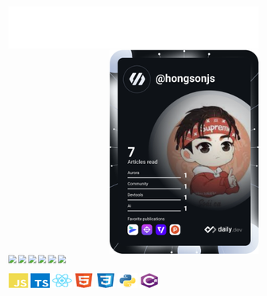 <img src="https://github.com/hongsonjs/hongsonjs/blob/main/svg/banner.svg" alt="Banner" />
<br>
<div>
  <div align="left">
   
  </div>
  <div align="right">
    <a href="https://app.daily.dev/hongsonjs" target="_blank">
    <img width="300" src="https://github.com/hongsonjs/hongsonjs/blob/main/devcard.svg" />
  </a>
  </div>
</div>

 <div style="display: inline_block">
  <a href="https://www.facebook.com/hongsonjs" target="_blank">
    <img src="https://img.shields.io/badge/Facebook-1877F2?style=for-the-badge&logo=facebook&logoColor=white" target="_blank" /></a>
  <a href="https://www.youtube.com/channel/UC_-uuuZbY0AAt9CViNzvc-Q" target="_blank">
    <img src="https://img.shields.io/badge/YouTube-FF0000?style=for-the-badge&logo=youtube&logoColor=white" target="_blank"></a>
  <a href="https://instagram.com/rafaballerini" target="_blank">
    <img src="https://img.shields.io/badge/-Instagram-%23E4405F?style=for-the-badge&logo=instagram&logoColor=white" target="_blank"></a>
  <a href="https://www.linkedin.com/in/hongsonjs" target="_blank">
    <img src="https://img.shields.io/badge/-LinkedIn-%230077B5?style=for-the-badge&logo=linkedin&logoColor=white" target="_blank"></a>
  <a href = "mailto:hongson.js@gmail.com">
    <img src="https://img.shields.io/badge/-Gmail-%23333?style=for-the-badge&logo=gmail&logoColor=white" target="_blank"></a>
  <a href="https://discord.gg/wagxzStdcR" target="_blank">
    <img src="https://img.shields.io/badge/Discord-7289DA?style=for-the-badge&logo=discord&logoColor=white" target="_blank"></a>
</div>


<div style="display: inline_block"><br>
  <img align="center" alt="hongsonjs-Js" height="30" width="40" src="https://raw.githubusercontent.com/devicons/devicon/master/icons/javascript/javascript-plain.svg">
  <img align="center" alt="hongsonjs-Ts" height="30" width="40" src="https://raw.githubusercontent.com/devicons/devicon/master/icons/typescript/typescript-plain.svg">
  <img align="center" alt="hongsonjs-React" height="30" width="40" src="https://raw.githubusercontent.com/devicons/devicon/master/icons/react/react-original.svg">
  <img align="center" alt="hongsonjs-HTML" height="30" width="40" src="https://raw.githubusercontent.com/devicons/devicon/master/icons/html5/html5-original.svg">
  <img align="center" alt="hongsonjs-CSS" height="30" width="40" src="https://raw.githubusercontent.com/devicons/devicon/master/icons/css3/css3-original.svg">
  <img align="center" alt="hongsonjs-Python" height="30" width="40" src="https://raw.githubusercontent.com/devicons/devicon/master/icons/python/python-original.svg">
  <img align="center" alt="hongsonjs-Csharp" height="30" width="40" src="https://raw.githubusercontent.com/devicons/devicon/master/icons/csharp/csharp-original.svg">
</div>
